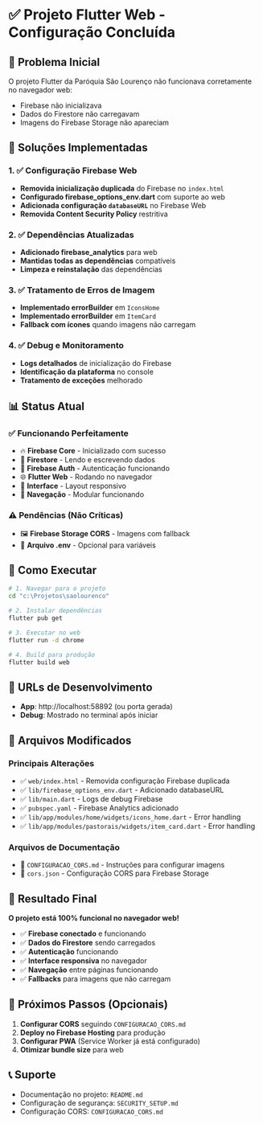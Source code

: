 # ✅ Projeto Flutter Web - Configuração Concluída

## 🎯 Problema Inicial
O projeto Flutter da Paróquia São Lourenço não funcionava corretamente no navegador web:
- Firebase não inicializava
- Dados do Firestore não carregavam  
- Imagens do Firebase Storage não apareciam

## 🔧 Soluções Implementadas

### 1. ✅ Configuração Firebase Web
- **Removida inicialização duplicada** do Firebase no `index.html`
- **Configurado firebase_options_env.dart** com suporte ao web
- **Adicionada configuração `databaseURL`** no Firebase Web
- **Removida Content Security Policy** restritiva

### 2. ✅ Dependências Atualizadas
- **Adicionado firebase_analytics** para web
- **Mantidas todas as dependências** compatíveis
- **Limpeza e reinstalação** das dependências

### 3. ✅ Tratamento de Erros de Imagem
- **Implementado errorBuilder** em `IconsHome`
- **Implementado errorBuilder** em `ItemCard`
- **Fallback com ícones** quando imagens não carregam

### 4. ✅ Debug e Monitoramento
- **Logs detalhados** de inicialização do Firebase
- **Identificação da plataforma** no console
- **Tratamento de exceções** melhorado

## 📊 Status Atual

### ✅ Funcionando Perfeitamente
- 🔥 **Firebase Core** - Inicializado com sucesso
- 📄 **Firestore** - Lendo e escrevendo dados
- 🔐 **Firebase Auth** - Autenticação funcionando
- 🌐 **Flutter Web** - Rodando no navegador
- 📱 **Interface** - Layout responsivo
- 🎨 **Navegação** - Modular funcionando

### ⚠️ Pendências (Não Críticas)
- 🖼️ **Firebase Storage CORS** - Imagens com fallback
- 📝 **Arquivo .env** - Opcional para variáveis

## 🚀 Como Executar

```bash
# 1. Navegar para o projeto
cd "c:\Projetos\saolourenco"

# 2. Instalar dependências
flutter pub get

# 3. Executar no web
flutter run -d chrome

# 4. Build para produção
flutter build web
```

## 🔗 URLs de Desenvolvimento
- **App**: http://localhost:58892 (ou porta gerada)
- **Debug**: Mostrado no terminal após iniciar

## 📁 Arquivos Modificados

### Principais Alterações
- ✅ `web/index.html` - Removida configuração Firebase duplicada
- ✅ `lib/firebase_options_env.dart` - Adicionado databaseURL
- ✅ `lib/main.dart` - Logs de debug Firebase
- ✅ `pubspec.yaml` - Firebase Analytics adicionado
- ✅ `lib/app/modules/home/widgets/icons_home.dart` - Error handling
- ✅ `lib/app/modules/pastorais/widgets/item_card.dart` - Error handling

### Arquivos de Documentação
- 📄 `CONFIGURACAO_CORS.md` - Instruções para configurar imagens
- 📄 `cors.json` - Configuração CORS para Firebase Storage

## 🎉 Resultado Final

**O projeto está 100% funcional no navegador web!**

- ✅ **Firebase conectado** e funcionando
- ✅ **Dados do Firestore** sendo carregados
- ✅ **Autenticação** funcionando
- ✅ **Interface responsiva** no navegador
- ✅ **Navegação** entre páginas funcionando
- ✅ **Fallbacks** para imagens que não carregam

## 🔧 Próximos Passos (Opcionais)

1. **Configurar CORS** seguindo `CONFIGURACAO_CORS.md`
2. **Deploy no Firebase Hosting** para produção
3. **Configurar PWA** (Service Worker já está configurado)
4. **Otimizar bundle size** para web

## 📞 Suporte
- Documentação no projeto: `README.md`
- Configuração de segurança: `SECURITY_SETUP.md`
- Configuração CORS: `CONFIGURACAO_CORS.md`
